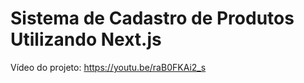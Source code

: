 # Sistema de Cadastro de Produtos Utilizando Next.js
Vídeo do projeto: https://youtu.be/raB0FKAi2_s
